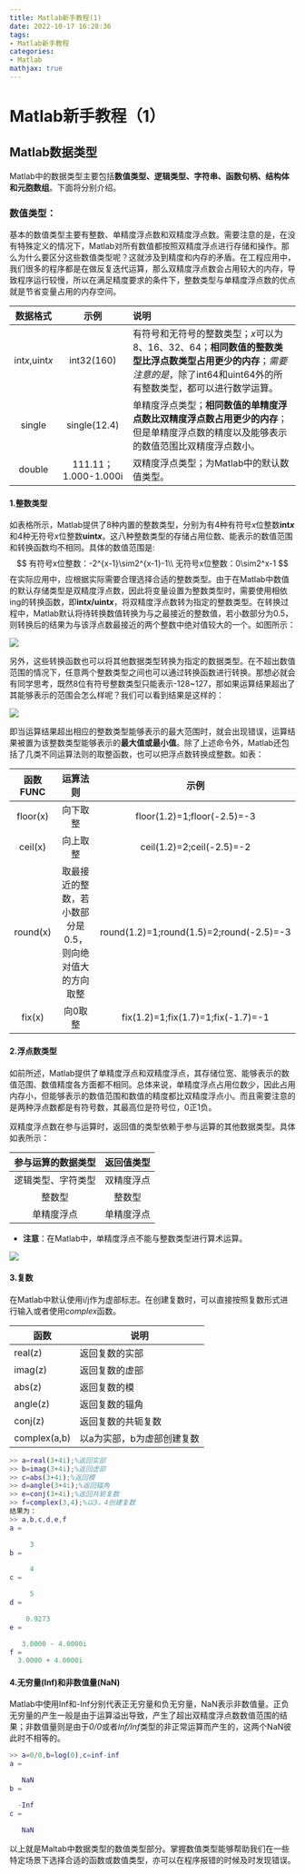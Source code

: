 ```yaml
---
title: Matlab新手教程(1)
date: 2022-10-17 16:28:36
tags:
- Matlab新手教程
categories:
- Matlab
mathjax: true 
---
```

# Matlab新手教程（1）

## Matlab数据类型
​	Matlab中的数据类型主要包括**数值类型、逻辑类型、字符串、函数句柄、结构体和元胞数组**。下面将分别介绍。

<!-- more -->

### 数值类型：

​	基本的数值类型主要有整数、单精度浮点数和双精度浮点数。需要注意的是，在没有特殊定义的情况下，Matlab对所有数值都按照双精度浮点进行存储和操作。那么为什么要区分这些数值类型呢？这就涉及到精度和内存的矛盾。在工程应用中，我们很多的程序都是在做反复迭代运算，那么双精度浮点数会占用较大的内存，导致程序运行较慢，所以在满足精度要求的条件下，整数类型与单精度浮点数的优点就是节省变量占用的内存空间。

| 数据格式   | 示例 | 说明 |
| :--------: | :--: | :--- |
| int*x*,uint*x* | int32(160) | 有符号和无符号的整数类型；*x*可以为8、16、32、64；**相同数值的整数类型比浮点数类型占用更少的内存**；*需要注意的是*，除了int64和uint64外的所有整数类型，都可以进行数学运算。 |
| single | single(12.4) | 单精度浮点类型；**相同数值的单精度浮点数比双精度浮点数占用更少的内存**；但是单精度浮点数的精度以及能够表示的数值范围比双精度浮点数小。 |
| double | 111.11；     1.000-1.000i | 双精度浮点类型；为Matlab中的默认数值类型。 |

#### 1.整数类型

​	如表格所示，Matlab提供了8种内置的整数类型，分别为有4种有符号*x*位整数**int*x***和4种无符号*x*位整数**uint*x***。这八种整数类型的存储占用位数、能表示的数值范围和转换函数均不相同。具体的数值范围是:
$$
有符号x位整数：-2^{x-1}\sim2^{x-1}-1\\
无符号x位整数：0\sim2^x-1
$$
​	在实际应用中，应根据实际需要合理选择合适的整数类型。由于在Matlab中数值的默认存储类型是双精度浮点数，因此将变量设置为整数类型时，需要使用相依ing的转换函数，即**int*x*/uint*x***，将双精度浮点数转为指定的整数类型。在转换过程中，Matlab默认将待转换数值转换为与之最接近的整数值，若小数部分为0.5，则转换后的结果为与该浮点数最接近的两个整数中绝对值较大的一个。如图所示：

![](https://pic1.imgdb.cn/item/634d077c16f2c2beb1e0bbcd.jpg)

​	另外，这些转换函数也可以将其他数据类型转换为指定的数据类型。在不超出数值范围的情况下，任意两个整数类型之间也可以通过转换函数进行转换。那想必就会有同学思考，既然8位有符号整数类型只能表示-128~127，那如果运算结果超出了其能够表示的范围会怎么样呢？我们可以看到结果是这样的：

![](https://pic1.imgdb.cn/item/634d08be16f2c2beb1e2b7c9.jpg)

​	即当运算结果超出相应的整数类型能够表示的最大范围时，就会出现错误，运算结果被置为该整数类型能够表示的**最大值或最小值**。除了上述命令外，Matlab还包括了几类不同运算法则的取整函数，也可以把浮点数转换成整数。如表：

| 函数FUNC |                        运算法则                         |                   示例                   |
| :------: | :-----------------------------------------------------: | :--------------------------------------: |
| floor(x) |                        向下取整                         |       floor(1.2)=1;floor(-2.5)=-3        |
| ceil(x)  |                        向上取整                         |        ceil(1.2)=2;ceil(-2.5)=-2         |
| round(x) | 取最接近的整数，若小数部分是0.5，则向绝对值大的方向取整 | round(1.2)=1;round(1.5)=2;round(-2.5)=-3 |
|  fix(x)  |                         向0取整                         |    fix(1.2)=1;fix(1.7)=1;fix(-1.7)=-1    |

#### 2.浮点数类型

​	如前所述，Matlab提供了单精度浮点和双精度浮点，其存储位宽、能够表示的数值范围、数值精度各方面都不相同。总体来说，单精度浮点占用位数少，因此占用内存小，但能够表示的数值范围和数值的精度都比双精度浮点小。而且需要注意的是两种浮点数都是有符号数，其最高位是符号位，0正1负。

​	双精度浮点数在参与运算时，返回值的类型依赖于参与运算的其他数据类型。具体如表所示：

| 参与运算的数据类型 | 返回值类型 |
| :----------------: | :--------: |
| 逻辑类型、字符类型 | 双精度浮点 |
|       整数型       |   整数型   |
|     单精度浮点     | 单精度浮点 |

* **注意**：在Matlab中，单精度浮点不能与整数类型进行算术运算。

![](https://pic1.imgdb.cn/item/634d1c4f16f2c2beb1022b43.jpg)

#### 3.复数

​	在Matlab中默认使用i/j作为虚部标志。在创建复数时，可以直接按照复数形式进行输入或者使用*complex*函数。

| 函数         | 说明                       |
| ------------ | -------------------------- |
| real(z)      | 返回复数的实部             |
| imag(z)      | 返回复数的虚部             |
| abs(z)       | 返回复数的模               |
| angle(z)     | 返回复数的辐角             |
| conj(z)      | 返回复数的共轭复数         |
| complex(a,b) | 以a为实部，b为虚部创建复数 |

```matlab
>> a=real(3+4i);%返回实部
>> b=imag(3+4i);%返回虚部
>> c=abs(3+4i);%返回模
>> d=angle(3+4i);%返回辐角
>> e=conj(3+4i);%返回共轭复数
>> f=complex(3,4);%以3，4创建复数
结果为：
>> a,b,c,d,e,f
a =

     3
b =

     4
c =

     5
d =

    0.9273
e =

   3.0000 - 4.0000i
f =
  3.0000 + 4.0000i
```

#### 4.无穷量(Inf)和非数值量(NaN)

​	Matlab中使用Inf和-Inf分别代表正无穷量和负无穷量，NaN表示非数值量。正负无穷量的产生一般是由于运算溢出导致，产生了超出双精度浮点数数值范围的结果；非数值量则是由于*0/0*或者*Inf/Inf*类型的非正常运算而产生的，这两个NaN彼此时不相等的。

```matlab
>> a=0/0,b=log(0),c=inf-inf
a =

   NaN
b =

  -Inf
c =

   NaN
```

​	以上就是Maltab中数据类型的数值类型部分。掌握数值类型能够帮助我们在一些特定场景下选择合适的函数或数值类型，亦可以在程序报错的时候及时发现错误。
